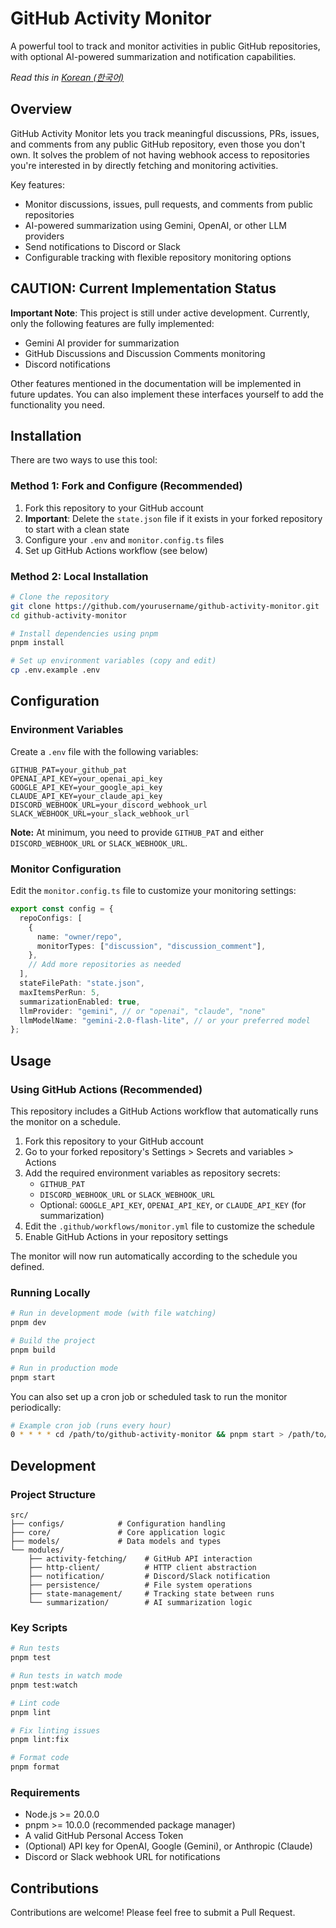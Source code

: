 # GitHub Activity Monitor

A powerful tool to track and monitor activities in public GitHub repositories, with optional AI-powered summarization and notification capabilities.

_Read this in [Korean (한국어)](./README_ko.md)_

## Overview

GitHub Activity Monitor lets you track meaningful discussions, PRs, issues, and comments from any public GitHub repository, even those you don't own. It solves the problem of not having webhook access to repositories you're interested in by directly fetching and monitoring activities.

Key features:

- Monitor discussions, issues, pull requests, and comments from public repositories
- AI-powered summarization using Gemini, OpenAI, or other LLM providers
- Send notifications to Discord or Slack
- Configurable tracking with flexible repository monitoring options

## CAUTION: Current Implementation Status

**Important Note**: This project is still under active development. Currently, only the following features are fully implemented:

- Gemini AI provider for summarization
- GitHub Discussions and Discussion Comments monitoring
- Discord notifications

Other features mentioned in the documentation will be implemented in future updates. You can also implement these interfaces yourself to add the functionality you need.

## Installation

There are two ways to use this tool:

### Method 1: Fork and Configure (Recommended)

1. Fork this repository to your GitHub account
2. **Important**: Delete the `state.json` file if it exists in your forked repository to start with a clean state
3. Configure your `.env` and `monitor.config.ts` files
4. Set up GitHub Actions workflow (see below)

### Method 2: Local Installation

```bash
# Clone the repository
git clone https://github.com/yourusername/github-activity-monitor.git
cd github-activity-monitor

# Install dependencies using pnpm
pnpm install

# Set up environment variables (copy and edit)
cp .env.example .env
```

## Configuration

### Environment Variables

Create a `.env` file with the following variables:

```
GITHUB_PAT=your_github_pat
OPENAI_API_KEY=your_openai_api_key
GOOGLE_API_KEY=your_google_api_key
CLAUDE_API_KEY=your_claude_api_key
DISCORD_WEBHOOK_URL=your_discord_webhook_url
SLACK_WEBHOOK_URL=your_slack_webhook_url
```

**Note:** At minimum, you need to provide `GITHUB_PAT` and either `DISCORD_WEBHOOK_URL` or `SLACK_WEBHOOK_URL`.

### Monitor Configuration

Edit the `monitor.config.ts` file to customize your monitoring settings:

```typescript
export const config = {
  repoConfigs: [
    {
      name: "owner/repo",
      monitorTypes: ["discussion", "discussion_comment"],
    },
    // Add more repositories as needed
  ],
  stateFilePath: "state.json",
  maxItemsPerRun: 5,
  summarizationEnabled: true,
  llmProvider: "gemini", // or "openai", "claude", "none"
  llmModelName: "gemini-2.0-flash-lite", // or your preferred model
};
```

## Usage

### Using GitHub Actions (Recommended)

This repository includes a GitHub Actions workflow that automatically runs the monitor on a schedule.

1. Fork this repository to your GitHub account
2. Go to your forked repository's Settings > Secrets and variables > Actions
3. Add the required environment variables as repository secrets:
   - `GITHUB_PAT`
   - `DISCORD_WEBHOOK_URL` or `SLACK_WEBHOOK_URL`
   - Optional: `GOOGLE_API_KEY`, `OPENAI_API_KEY`, or `CLAUDE_API_KEY` (for summarization)
4. Edit the `.github/workflows/monitor.yml` file to customize the schedule
5. Enable GitHub Actions in your repository settings

The monitor will now run automatically according to the schedule you defined.

### Running Locally

```bash
# Run in development mode (with file watching)
pnpm dev

# Build the project
pnpm build

# Run in production mode
pnpm start
```

You can also set up a cron job or scheduled task to run the monitor periodically:

```bash
# Example cron job (runs every hour)
0 * * * * cd /path/to/github-activity-monitor && pnpm start > /path/to/logfile.log 2>&1
```

## Development

### Project Structure

```
src/
├── configs/            # Configuration handling
├── core/               # Core application logic
├── models/             # Data models and types
└── modules/
    ├── activity-fetching/    # GitHub API interaction
    ├── http-client/          # HTTP client abstraction
    ├── notification/         # Discord/Slack notification
    ├── persistence/          # File system operations
    ├── state-management/     # Tracking state between runs
    └── summarization/        # AI summarization logic
```

### Key Scripts

```bash
# Run tests
pnpm test

# Run tests in watch mode
pnpm test:watch

# Lint code
pnpm lint

# Fix linting issues
pnpm lint:fix

# Format code
pnpm format
```

### Requirements

- Node.js >= 20.0.0
- pnpm >= 10.0.0 (recommended package manager)
- A valid GitHub Personal Access Token
- (Optional) API key for OpenAI, Google (Gemini), or Anthropic (Claude)
- Discord or Slack webhook URL for notifications

## Contributions

Contributions are welcome! Please feel free to submit a Pull Request.
